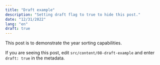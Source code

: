 ```yaml
---
title: "Draft example"
description: "Setting draft flag to true to hide this post."
date: "12/31/2022"
lang: "en"
draft: true
---
```


This post is to demonstrate the year sorting capabilities.

If you are seeing this post, edit `src/content/08-draft-example` and enter `draft: true` in the metadata.

